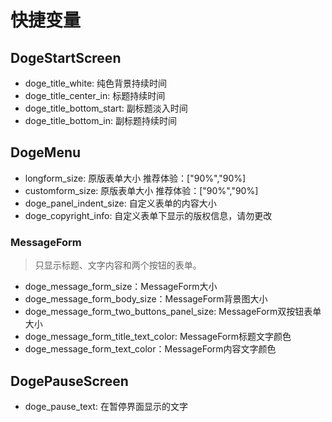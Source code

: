 # 快捷变量
## DogeStartScreen
- doge_title_white: 纯色背景持续时间
- doge_title_center_in: 标题持续时间
- doge_title_bottom_start: 副标题淡入时间
- doge_title_bottom_in: 副标题持续时间

## DogeMenu
- longform_size: 原版表单大小 推荐体验：["90%","90%]
- customform_size: 原版表单大小 推荐体验：["90%","90%]
- doge_panel_indent_size: 自定义表单的内容大小
- doge_copyright_info: 自定义表单下显示的版权信息，请勿更改
### MessageForm
> 只显示标题、文字内容和两个按钮的表单。

- doge_message_form_size：MessageForm大小  
- doge_message_form_body_size：MessageForm背景图大小  
- doge_message_form_two_buttons_panel_size: MessageForm双按钮表单大小  
- doge_message_form_title_text_color: MessageForm标题文字颜色  
- doge_message_form_text_color：MessageForm内容文字颜色

## DogePauseScreen
- doge_pause_text: 在暂停界面显示的文字